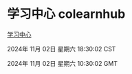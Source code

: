 # 学习中心 colearnhub
[学习中心](http://219.139.197.74:56308/colearnhub/)

2024年 11月 02日 星期六 18:30:02 CST

2024年 11月 02日 星期六 10:30:02 GMT
